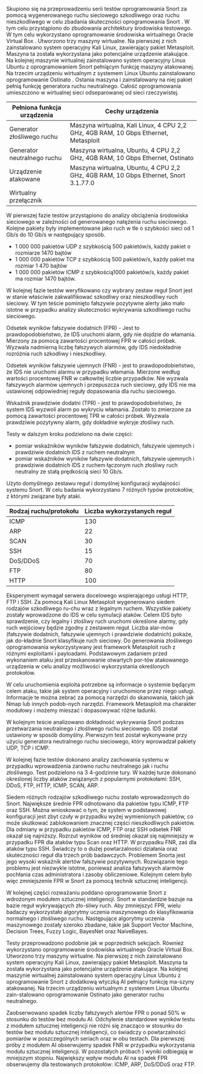 

Skupiono się na przeprowadzeniu serii testów oprogramowania Snort za pomocą wygenerowanego ruchu sieciowego szkodliwego oraz ruchu nieszkodliwego w celu zbadania skuteczności oprogramowania Snort . W tym celu przystąpiono do zbudowania architektury środowiska testowego. W tym celu wykorzystano oprogramowanie  środowiska wirtualnego Oracle Virtual Box . Utworzono trzy maszyny wirtualne. Na pierwszej z nich zainstalowano system operacyjny Kali Linux, zawierający pakiet Metasploit.  Maszyna ta została wykorzystana jako potencjalne urządzenie atakujące. Na kolejnej maszynie wirtualnej zainstalowano system operacyjny Linux Ubuntu z oprogramowaniem Snort pełniącym funkcję maszyny atakowanej.   Na trzecim urządzeniu wirtualnym z systemem Linux Ubuntu zainstalowano oprogramowanie Ostinato . Ostania maszyna i zainstalowany na niej pakiet pełnią funkcję generatora ruchu neutralnego. Całość oprogramowania umieszczono w wirtualnej sieci odseparowanej od sieci rzeczywistej.



Pełniona funkcja urządzenia |Cechy urządzenia|
|--|--|
| Generator złośliwego ruchu | Maszyna wirtualna, Kali Linux, 4 CPU 2,2 GHz, 4GB RAM, 10 Gbps Ethernet, Metasploit |
| Generator neutralnego ruchu |Maszyna wirtualna, Ubuntu, 4 CPU 2,2 GHz, 4GB RAM, 10 Gbps Ethernet, Ostinato  |
| Urządzenie atakowane |Maszyna wirtualna, Ubuntu, 4 CPU 2,2 GHz, 4GB RAM, 10 Gbps Ethernet, Snort 3.1.77.0 |
| Wirtualny przełącznik| |



W pierwszej fazie testów przystąpiono do analizy obciążenia środowiska sieciowego w zależności od generowanego natężenia ruchu sieciowego. Kolejne pakiety były implementowane  jako ruch w tle o szybkości sieci od 1 Gb/s do 10 Gb/s w następujący sposób.

- 1 000 000 pakietów UDP z szybkością 500 pakietów/s, każdy pakiet o rozmiarze 1470 bajtów  
- 1 000 000 pakietów TCP z szybkością 500 pakietów/s, każdy pakiet ma rozmiar 1 470 bajtów
- 1 000 000 pakietów ICMP z szybkością1000 pakietów/s, każdy pakiet ma rozmiar 1470 bajtów.


W kolejnej fazie testów weryfikowano czy wybrany zestaw reguł Snort jest w stanie właściwie zakwalifikować szkodliwy oraz nieszkodliwy ruch sieciowy. W tym teście pominięto fałszywie pozytywne alerty jako mało istotne w przypadku analizy skuteczności wykrywania szkodliwego ruchu sieciowego.

Odsetek wyników fałszywie dodatnich (FPR) - Jest to prawdopodobieństwo, że IDS uruchomi alarm, gdy nie dojdzie do włamania. Mierzony za pomocą zawartości procentowej FPR w całości próbek. Wyzwala nadmierną liczbę fałszywych alarmów, gdy IDS niedokładnie rozróżnia ruch szkodliwy i nieszkodliwy.

Odsetek wyników fałszywie ujemnych (FNR) - jest to prawdopodobieństwo, że IDS nie uruchomi alarmu w przypadku włamania. Mierzone według wartości procentowej FNR w całkowitej liczbie przypadków. Nie wyzwala fałszywych alarmów ujemnych i przepuszcza ruch sieciowy, gdy IDS nie ma ustawionej odpowiedniej reguły dopasowania dla ruchu sieciowego.

Wskaźnik prawdziwie dodatni (TPR) - jest to prawdopodobieństwo, że system IDS wyzwoli alarm po wykryciu włamania. Zostało to zmierzone za pomocą zawartości procentowej TPR w całości próbek. Wyzwala prawdziwie pozytywny alarm, gdy dokładnie wykryje złośliwy ruch.

Testy w dalszym kroku podzielono na dwie części:  
- pomiar wskaźników wyników fałszywie dodatnich, fałszywie ujemnych i prawdziwie dodatnich  IDS z ruchem neutralnym
- pomiar wskaźników wyników fałszywie dodatnich, fałszywie ujemnych i prawdziwie dodatnich IDS z ruchem łączonym ruch złośliwy ruch neutralny ze stałą prędkością sieci 10 Gb/s.

Użyto domyślnego zestawu reguł i domyślnej konfiguracji wydajności systemu Snort. W celu badania wykorzystano 7 różnych typów protokołów, z którymi związane były ataki. 

| Rodzaj ruchu/protokołu  |Liczba wykorzystanych reguł |
|--|--|
| ICMP|130  |
|ARP  |22  |
|SCAN|30  |
|SSH |15  |
|DoS/DDoS  |70  |
|FTP  |80 |
|HTTP  |100 |

Eksperyment wymagał serwera docelowego wspierającego usługi HTTP, FTP i SSH. Za pomocą Kali Linux Metasploit  wygenerowano siedem rodzajów szkodliwego ru-chu wraz z legalnym ruchem. Wszystkie pakiety zostały wprowadzone do IDS w celu symulacji ataków. Celem IDS było sprawdzenie, czy legalny i złośliwy ruch  uruchomi określone alarmy, gdy ruch wejściowy będzie zgodny z zestawem reguł. Liczba alar-mów (fałszywie dodatnich, fałszywie ujemnych i prawdziwie dodatnich) pokaże, jak do-kładnie Snort klasyfikuje ruch sieciowy. Do generowania złośliwego oprogramowania wykorzystywany jest framework Metasploit ruch z różnymi exploitami i payloadami. Podstawowym zadaniem przed wykonaniem ataku jest przeskanowanie otwartych por-tów atakowanego urządzenia w celu analizy możliwości wykorzystania określonych protokołów. 

W celu uruchomienia exploita potrzebne są informacje o systemie będącym celem ataku, takie jak system operacyjny i uruchomione przez niego usługi. Informacje te można zebrać za pomocą narzędzi do skanowania, takich jak Nmap lub innych podob-nych narzędzi. Framework Metasploit ma charakter modułowy i możemy mieszać i dopasowywać różne ładunki. 

W kolejnym teście analizowano dokładność wykrywania Snort podczas przetwarzania neutralnego  i złośliwego ruchu sieciowego. IDS został ustawiony w sposób domyślny. Pierwszym test został wykonywane przy użyciu generatora neutralnego ruchu sieciowego, który wprowadzał pakiety UDP, TCP i ICMP.

W kolejnej fazie testów dokonano analizy zachowania systemu w przypadku wprowadzenia zarówno ruchu neutralnego jak i ruchu złośliwego. Test podzielono na 3 4-godzinne tury. W każdej turze dokonano określonej liczby ataków związanych z popularnymi protokołami: SSH, DDoS, FTP, HTTP, ICMP, SCAN, ARP.

Siedem różnych rodzajów szkodliwego ruchu zostało wprowadzonych do Snort. Największe średnie FPR odnotowano dla pakietów typu ICMP, FTP oraz SSH. Można wnioskować o tym, że system w podstawowej konfiguracji jest zbyt czuły w przypadku wyżej wymienionych pakietów, co może skutkować zablokowaniem znacznej części nieszkodliwych pakietów. Dla odmiany w przypadku pakietów ICMP, FTP oraz SSH odsetek FNR okazał się najniższy. Rozrzut wyników od średniej okazał się najmniejszy w przypadku FPR dla ataków typu Scan oraz HTTP. W przypadku FNR, zaś dla ataków typu SSH. Świadczy to o dużej powtarzalności działania oraz skuteczności reguł dla trzech prób badawczych. Problemem Snorta jest jego wysoki wskaźnik alertów fałszywie pozytywnych. Rozwiązanie tego problemu jest niezwykle istotne, ponieważ analiza fałszywych alarmów pochłania czas administratora i zasoby obliczeniowe. Kolejnym celem było więc zmniejszenie FPR w Snort za pomocą technik sztucznej inteligencji.

W kolejnej części rozważaniu poddano oprogramowanie Snort z wdrożonym modułem sztucznej inteligencji. Snort w standardzie bazuje na bazie reguł wykrywających zło-śliwy ruch. Aby zmniejszyć FPR, wielu badaczy wykorzystało algorytmy uczenia maszynowego do klasyfikowania normalnego i złośliwego ruchu. Następujące algorytmy uczenia maszynowego zostały szeroko zbadane, takie jak  Support Vector Machine, Decision Trees, Fuzzy Logic, BayesNet oraz NaiveBayes.

Testy przeprowadzono podobnie jak w  poprzednich sekcjach. Również wykorzystano  oprogramowanie  środowiska wirtualnego Oracle Virtual Box. Utworzono trzy maszyny wirtualne. Na pierwszej z nich zainstalowano system operacyjny Kali Linux, zawierający pakiet Metasploit. Maszyna ta została wykorzystana jako potencjalne urządzenie atakujące. Na kolejnej maszynie wirtualnej zainstalowano system operacyjny Linux Ubuntu z oprogramowanie Snort z dodatkową wtyczką AI pełniący funkcję ma-szyny atakowanej.  Na trzecim urządzeniu wirtualnym z systemem Linux Ubuntu zain-stalowano oprogramowanie Ostinato jako generator ruchu neutralnego.   

Zaobserwowano spadek liczby fałszywych alertów FPR o ponad 50% w stosunku do testów bez modułu AI. Odchylenie standardowe wyników testu z modułem sztucznej inteligencji nie różni się znacząco w stosunku do testów bez modułu sztucznej inteligencji, co świadczy o powtarzalności pomiarów w poszczególnych seriach oraz w obu testach. Dla pierwszej próby z modułem AI obserwujemy spadek FNR w przypadku wykorzystania modułu sztucznej inteligencji. W pozostałych próbach ) wyniki odbiegają w mniejszym stopniu. Największy wpływ modułu AI na spadek FPR obserwujemy dla testowanych protokołów: ICMP, ARP, DoS/DDoS oraz FTP.


<!--stackedit_data:
eyJoaXN0b3J5IjpbLTkwMzI4OTE4N119
-->
